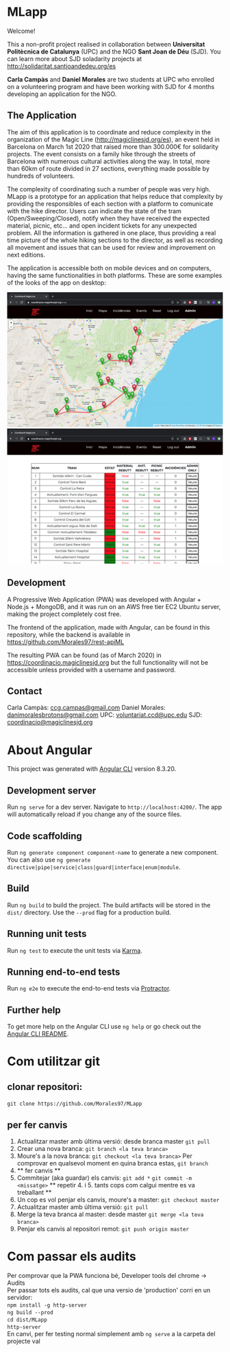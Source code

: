 # MLapp

Welcome!

This a non-profit project realised in collaboration between <b>Universitat Politècnica de Catalunya</b> (UPC) and the NGO <b>Sant Joan de Déu</b> (SJD). You can learn more about SJD soladarity projects at http://solidaritat.santjoandedeu.org/es

<b>Carla Campàs</b> and <b>Daniel Morales</b> are two students at UPC who enrolled on a volunteering program and have been working with SJD for 4 months developing an application for the NGO.

## The Application

The aim of this application is to coordinate and reduce complexity in the organization of the Magic Line (http://magiclinesjd.org/es), an event held in Barcelona on March 1st 2020 that raised more than 300.000€ for solidarity projects. The event consists on a family hike through the streets of Barcelona with numerous cultural activities along the way. In total, more than 60km of route divided in 27 sections, everything made possible by hundreds of volunteers. 

The complexity of coordinating such a number of people was very high. MLapp is a prototype for an application that helps reduce that complexity by providing the responsibles of each section with a platform to comunicate with the hike director. Users can indicate the state of the tram (Open/Sweeping/Closed), notify when they have received the expected material, picnic, etc... and open incident tickets for any unexpected problem. All the information is gathered in one place, thus providing a real time picture of the whole hiking sections to the director, as well as recording all movement and issues that can be used for review and improvement on next editions.

The application is accessible both on mobile devices and on computers, having the same functionalities in both platforms. These are some examples of the looks of the app on desktop:

![Screenshot](src/assets/MLapp-map.png)
![Screenshot](src/assets/MLapp-home.png)

## Development

A Progressive Web Application (PWA) was developed with Angular + Node.js + MongoDB, and it was run on an AWS free tier EC2 Ubuntu server, making the project completely cost free.

The frontend of the application, made with Angular, can be found in this repository, while the backend is available in https://github.com/Morales97/rest-apiML

The resulting PWA can be found (as of March 2020) in https://coordinacio.magiclinesjd.org but the full functionality will not be accessible unless provided with a username and password.

## Contact

Carla Campàs: ccg.campas@gmail.com
Daniel Morales: danimoralesbrotons@gmail.com
UPC: voluntariat.ccd@upc.edu
SJD: coordinacio@magiclinesjd.org

# About Angular

This project was generated with [Angular CLI](https://github.com/angular/angular-cli) version 8.3.20.

## Development server

Run `ng serve` for a dev server. Navigate to `http://localhost:4200/`. The app will automatically reload if you change any of the source files.

## Code scaffolding

Run `ng generate component component-name` to generate a new component. You can also use `ng generate directive|pipe|service|class|guard|interface|enum|module`.

## Build

Run `ng build` to build the project. The build artifacts will be stored in the `dist/` directory. Use the `--prod` flag for a production build.

## Running unit tests

Run `ng test` to execute the unit tests via [Karma](https://karma-runner.github.io).

## Running end-to-end tests

Run `ng e2e` to execute the end-to-end tests via [Protractor](http://www.protractortest.org/).

## Further help

To get more help on the Angular CLI use `ng help` or go check out the [Angular CLI README](https://github.com/angular/angular-cli/blob/master/README.md).

# Com utilitzar git

## clonar repositori:

`git clone https://github.com/Morales97/MLapp`

## per fer canvis

1. Actualitzar master amb última versió: desde branca master `git pull`
2. Crear una nova branca: `git branch <la teva branca>`
3. Moure's a la nova branca: `git checkout <la teva branca>` 
Per comprovar en qualsevol moment en quina branca estas, `git branch`
4. ** fer canvis **
5. Commitejar (aka guardar) els canvis: 
  `git add *` 
  `git commit -m <missatge>`
** repetir 4. i 5. tants cops com calgui mentre es va treballant **
6. Un cop es vol penjar els canvis, moure's a master: `git checkout master`
7. Actualitzar master amb última versió: `git pull`
8. Merge la teva branca al master: desde master `git merge <la teva branca>`
9. Penjar els canvis al repositori remot: `git push origin master`

# Com passar els audits

Per comprovar que la PWA funciona bé, Developer tools del chrome -> Audits<br />
Per passar tots els audits, cal que una versio de 'production' corri en un servidor:<br />
`npm install -g http-server`<br />
`ng build --prod`<br />
`cd dist/MLapp`<br />
`http-server`<br />
En canvi, per fer testing normal simplement amb `ng serve` a la carpeta del projecte val

 

